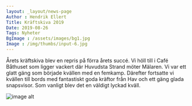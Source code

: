 ```yaml
---
layout: _layout/news-page
Author : Hendrik Ellert
Title: Kräftskiva 2019
Date: 2019-08-26
Tags: Nyheter
BgImage : /assets/images/bg1.jpg
Image : /img/thumbs/input-6.jpg
---
```


Årets kräftskiva blev en repris på förra årets succé. Vi höll till i Café Båthuset som ligger vackert där Huvudsta Strand möter Mälaren. Vi var ett glatt gäng som började kvällen med en femkamp. Därefter fortsatte vi kvällen till bords med fantastiskt goda kräftor från Hav och ett gäng glada snapsvisor. Som vanligt blev det en väldigt lyckad kväll.

![image alt](/img/nyheter/Kraftis2019.jpg)
